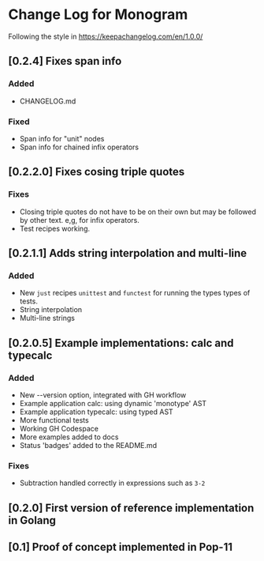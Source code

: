 # Change Log for Monogram

Following the style in https://keepachangelog.com/en/1.0.0/

## [0.2.4] Fixes span info

### Added 

- CHANGELOG.md

### Fixed

- Span info for "unit" nodes
- Span info for chained infix operators


## [0.2.2.0] Fixes cosing triple quotes

### Fixes

- Closing triple quotes do not have to be on their own but may be followed by other text. e,g, for infix operators.
- Test recipes working.


## [0.2.1.1] Adds string interpolation and multi-line

### Added

- New `just` recipes `unittest` and `functest` for running the types types of tests.
- String interpolation
- Multi-line strings


## [0.2.0.5] Example implementations: calc and typecalc

### Added

- New --version option, integrated with GH workflow
- Example application calc: using dynamic 'monotype' AST
- Example application typecalc: using typed AST
- More functional tests
- Working GH Codespace
- More examples added to docs
- Status 'badges' added to the README.md

### Fixes

- Subtraction handled correctly in expressions such as `3-2`


## [0.2.0] First version of reference implementation in Golang

## [0.1] Proof of concept implemented in Pop-11


